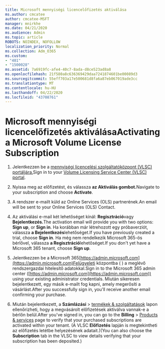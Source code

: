 ```yaml
---
title: Microsoft mennyiségi licencelőfizetés aktiválása
ms.author: cmcatee
author: cmcatee-MSFT
manager: mnirkhe
ms.date: 04/21/2020
ms.audience: Admin
ms.topic: article
ROBOTS: NOINDEX, NOFOLLOW
localization_priority: Normal
ms.collection: Adm_O365
ms.custom:
- "481"
- "1500028"
ms.assetid: 7a6919fc-afe4-40c7-8ada-d8ce523ad8a8
ms.openlocfilehash: 21f580a8c636369429daa7241874601be00089d3
ms.sourcegitcommit: 55eff703a17e500681d8fa6a87eb067019ade3cc
ms.translationtype: MT
ms.contentlocale: hu-HU
ms.lasthandoff: 04/22/2020
ms.locfileid: "43708761"
---
```

# <a name="activating-a-microsoft-volume-license-subscription"></a><span data-ttu-id="ba805-102">Microsoft mennyiségi licencelőfizetés aktiválása</span><span class="sxs-lookup"><span data-stu-id="ba805-102">Activating a Microsoft Volume License Subscription</span></span>

1. <span data-ttu-id="ba805-103">Jelentkezzen be a [mennyiségi licencelési szolgáltatóközpont (VLSC) portáljára.](https://go.microsoft.com/fwlink/p/?LinkId=329762)</span><span class="sxs-lookup"><span data-stu-id="ba805-103">Sign in to your [Volume Licensing Service Center (VLSC) portal](https://go.microsoft.com/fwlink/p/?LinkId=329762).</span></span>

2. <span data-ttu-id="ba805-104">Nyissa meg az előfizetést, és válassza **az Aktiválás gombot.**</span><span class="sxs-lookup"><span data-stu-id="ba805-104">Navigate to your subscription and choose **Activate**.</span></span>

3. <span data-ttu-id="ba805-105">A rendszer e-mailt küld az Online Services (OLS) partnerének.</span><span class="sxs-lookup"><span data-stu-id="ba805-105">An email will be sent to your Online Services (OLS) Contact.</span></span>

4. <span data-ttu-id="ba805-106">Az aktiválási e-mail két lehetőséget kínál: **Regisztráció**vagy **Bejelentkezés.**</span><span class="sxs-lookup"><span data-stu-id="ba805-106">The activation email will provide you with two options: **Sign up**, or **Sign in**.</span></span> <span data-ttu-id="ba805-107">Ha korábban már létrehozott egy próbaverziót, válassza **a Bejelentkezés**lehetőséget.</span><span class="sxs-lookup"><span data-stu-id="ba805-107">If you have previously created a trial, choose **Sign in**.</span></span> <span data-ttu-id="ba805-108">Ha még nem rendelkezik Microsoft 365-ös bérlővel, válassza **a Regisztráció**lehetőséget.</span><span class="sxs-lookup"><span data-stu-id="ba805-108">If you don't yet have a Microsoft 365 tenant, choose **Sign up**.</span></span>

5. <span data-ttu-id="ba805-109">Jelentkezzen be a Microsoft 365[https://admin.microsoft.com](https://admin.microsoft.com)Felügyeleti központba ( ) a meglévő rendszergazdai hitelesítő adatokkal.</span><span class="sxs-lookup"><span data-stu-id="ba805-109">Sign in to the Microsoft 365 admin center ([https://admin.microsoft.com](https://admin.microsoft.com)) using your existing administrator credentials.</span></span> <span data-ttu-id="ba805-110">Miután sikeresen bejelentkezett, egy másik e-mailt fog kapni, amely megerősíti a vásárlást.</span><span class="sxs-lookup"><span data-stu-id="ba805-110">After you successfully sign in, you'll receive another email confirming your purchase.</span></span>

6. <span data-ttu-id="ba805-111">Miután bejelentkezett, a **Számlázási** \> [termékek & szolgáltatások](https://go.microsoft.com/fwlink/p/?linkid=842054) lapon ellenőrizheti, hogy a megvásárolt előfizetések aktiválva vannak-e a bérlőn belül.</span><span class="sxs-lookup"><span data-stu-id="ba805-111">After you've signed in, you can go to the **Billing** \> [Products & services](https://go.microsoft.com/fwlink/p/?linkid=842054) page to verify that your purchased subscriptions are activated within your tenant.</span></span> <span data-ttu-id="ba805-112">(A VLSC **Előfizetés** lapján is megtekintheti az előfizetés letétbe helyezésének adatait.)</span><span class="sxs-lookup"><span data-stu-id="ba805-112">(You can also choose the **Subscription** tab in the VLSC to view details verifying that your subscription has been deposited.)</span></span>